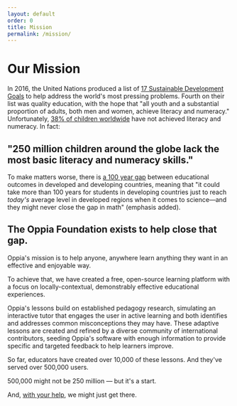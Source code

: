 ```yaml
---
layout: default
order: 0
title: Mission
permalink: /mission/
---
```


# Our Mission

In 2016, the United Nations produced a list of <a href="http://www.un.org/sustainabledevelopment/sustainable-development-goals/">17 Sustainable Development Goals</a> to help address the world's most pressing problems. Fourth on their list was quality education, with the hope that "all youth and a substantial proportion of adults, both men and women, achieve literacy and numeracy." Unfortunately, <a href="https://www.brookings.edu/wp-content/uploads/2016/04/FINAL-Millions-Learning-Report-1.pdf"> 38% of children worldwide</a> have not achieved literacy and numeracy. In fact:

<h2 class="quote">"250 million children around the globe lack the most basic literacy and numeracy skills."</h2>

To make matters worse, there is <a href="https://www.brookings.edu/wp-content/uploads/2016/04/FINAL-Millions-Learning-Report-1.pdf">a 100 year gap</a> between educational outcomes in developed and developing countries, meaning that "it could take more than 100 years for students in developing countries just to reach <em>today's</em> average level in developed regions when it comes to science—and they might never close the gap in math" (emphasis added).

<h2 class="quote">The Oppia Foundation exists to help close that gap.</h2>

Oppia's mission is to help anyone, anywhere learn anything they want in an effective and enjoyable way.

To achieve that, we have created a free, open-source learning platform with a focus on locally-contextual, demonstrably effective educational experiences.

Oppia's lessons build on established pedagogy research, simulating an interactive tutor that engages the user in active learning and both identifies and addresses common misconceptions they may have. These adaptive lessons are created and refined by a diverse community of international contributors, seeding Oppia's software with enough information to provide specific and targeted feedback to help learners improve.

So far, educators have created over 10,000 of these lessons. And they've served over 500,000 users.

500,000 might not be 250 million &mdash; but it's a start.

And, <a href="{{ site.baseurl }}/get-involved/">with your help</a>, we might just get there.

<br />
